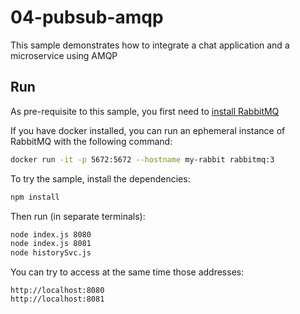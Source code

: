 # 04-pubsub-amqp

This sample demonstrates how to integrate a chat application and a microservice using AMQP

## Run

As pre-requisite to this sample, you first need to [install RabbitMQ](http://www.rabbitmq.com/download.html)

If you have docker installed, you can run an ephemeral instance of RabbitMQ with the following command:

```bash
docker run -it -p 5672:5672 --hostname my-rabbit rabbitmq:3
```

To try the sample, install the dependencies:

```bash
npm install
```

Then run (in separate terminals):

```bash
node index.js 8080
node index.js 8081
node historySvc.js
```

You can try to access at the same time those addresses:

```
http://localhost:8080
http://localhost:8081
```
